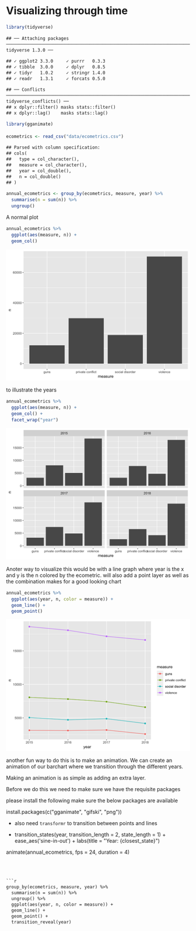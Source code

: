 # Visualizing through time



```r
library(tidyverse)
```

```
## ── Attaching packages ──────────────────────────────────────────────────────────────────────────── tidyverse 1.3.0 ──
```

```
## ✓ ggplot2 3.3.0     ✓ purrr   0.3.3
## ✓ tibble  3.0.0     ✓ dplyr   0.8.5
## ✓ tidyr   1.0.2     ✓ stringr 1.4.0
## ✓ readr   1.3.1     ✓ forcats 0.5.0
```

```
## ── Conflicts ─────────────────────────────────────────────────────────────────────────────── tidyverse_conflicts() ──
## x dplyr::filter() masks stats::filter()
## x dplyr::lag()    masks stats::lag()
```

```r
library(gganimate)

ecometrics <- read_csv("data/ecometrics.csv")
```

```
## Parsed with column specification:
## cols(
##   type = col_character(),
##   measure = col_character(),
##   year = col_double(),
##   n = col_double()
## )
```

```r
annual_ecometrics <- group_by(ecometrics, measure, year) %>% 
  summarise(n = sum(n)) %>% 
  ungroup()
```

A normal plot


```r
annual_ecometrics %>% 
  ggplot(aes(measure, n)) +
  geom_col()
```

<img src="04e-through-time_files/figure-html/unnamed-chunk-2-1.png" width="672" />

to illustrate the years 


```r
annual_ecometrics %>% 
  ggplot(aes(measure, n)) +
  geom_col() +
  facet_wrap("year")
```

<img src="04e-through-time_files/figure-html/unnamed-chunk-3-1.png" width="672" />

Anoter way to visualize this would be with a line graph where year is the x and y is the n colored by the ecometric. will also add a point layer as well as the combination makes for a good looking chart


```r
annual_ecometrics %>% 
  ggplot(aes(year, n, color = measure)) +
  geom_line() +
  geom_point()
```

<img src="04e-through-time_files/figure-html/unnamed-chunk-4-1.png" width="672" />

another fun way to do this is to make an animation. We can create an animation of our barchart where we transition through the different years.

Making an animation is as simple as adding an extra layer.

Before we do this we need to make sure we have the requisite packages 

please install the following make sure the below packages are available

install.packages(c("gganimate", "gifski", "png"))

- also need `transformr` to transition between points and lines





+
  transition_states(year, 
                    transition_length = 2,
                    state_length = 1) +
  ease_aes('sine-in-out') +
  labs(title = "Year: {closest_state}")

animate(annual_ecometrics, fps = 24, duration = 4)
```



```r
group_by(ecometrics, measure, year) %>% 
  summarise(n = sum(n)) %>% 
  ungroup() %>% 
  ggplot(aes(year, n, color = measure)) +
  geom_line() +
  geom_point() +
  transition_reveal(year)
```


